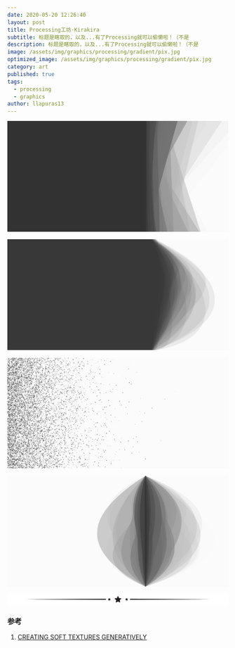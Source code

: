 ```yaml
---
date: 2020-05-20 12:26:40
layout: post
title: Processing工坊·Kirakira
subtitle: 标题是瞎取的，以及...有了Processing就可以偷懒啦！（不是
description: 标题是瞎取的，以及...有了Processing就可以偷懒啦！（不是
image: /assets/img/graphics/processing/gradient/pix.jpg
optimized_image: /assets/img/graphics/processing/gradient/pix.jpg
category: art
published: true
tags:
  - processing
  - graphics
author: llapuras13
---
```


![](/assets/img/graphics/processing/gradient/5.jpg)

![](/assets/img/graphics/processing/gradient/6.jpg)

![](/assets/img/graphics/processing/gradient/7.jpg)

![](/assets/img/graphics/processing/gradient/pix.jpg)


![](/assets/img/line.png)

### 参考

1. [CREATING SOFT TEXTURES GENERATIVELY](https://tylerxhobbs.com/essays/2015/creating-soft-textures-generatively)

